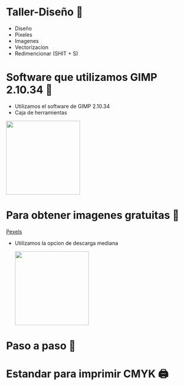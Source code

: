 # Taller-Diseño 🧠
* Diseño
* Pixeles
* Imagenes
* Vectorizacion
* Redimencionar (SHIT + S)

# Software que utilizamos GIMP 2.10.34 🐺

  * Utilizamos el software de GIMP 2.10.34
  * Caja de herramientas
   <img  width="200" src="https://user-images.githubusercontent.com/96964513/276786476-d9add78e-cdbe-4c60-b351-52ffaeaa8866.png" />

# Para obtener imagenes gratuitas 🎨

  [Pexels](https://www.pexels.com/es-es/)

  * Utilizamos la opcion de descarga mediana

    <img align="center" width="200" src="https://user-images.githubusercontent.com/96964513/276787015-1421a707-b62a-4c4e-8205-8c7a4d14949d.png" />
    
# Paso a paso 👀

# Estandar para imprimir CMYK 🖨
